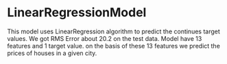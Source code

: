 # LinearRegressionModel
This model uses LinearRegression algorithm to predict the continues target values. We got RMS Error about 20.2 on the test data.
Model have 13 features and 1 target value. on the basis of these 13 features we predict the prices of houses in a given city.
